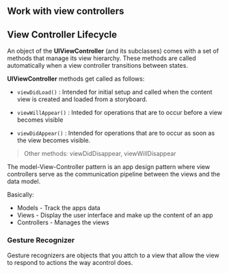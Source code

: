 Work with view controllers
-----

## View Controller Lifecycle
An object of the __UIViewController__ (and its subclasses) comes with a set of methods that manage its view hierarchy. These methods are called automatically when a view controller transitions between states.

__UIViewController__ methods get called as follows:

* `viewDidLoad()` : Intended for initial setup and called when the content view is created and loaded from a storyboard.

* `viewWillAppear()` : Inteded for operations that are to occur before a view becomes visible

* `viewDidAppear()` : Intended for operations that are to occur as soon as the view becomes visible.

> Other methods: viewDidDisappear, viewWillDisappear

The model-View-Controller pattern is an app design pattern where view controllers serve as the communication pipeline between the views and the data model.

Basically:

* Models - Track the apps data
* Views - Display the user interface and make up the content of an app
* Controllers - Manages the views

### Gesture Recognizer
Gesture recognizers are objects that you attch to a view that allow the view to respond to actions the way acontrol does.